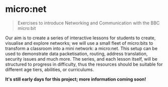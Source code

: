 # micro:net 

> Exercises to introduce Networking and Communication with the BBC micro:bit

Our aim is to create a series of interactive lessons for students to create, visualise and explore networks; we will use a small fleet of micro:bits to transform a classroom into a mini network: a micro:net. This setup can be used to demonstrate data packetisation, routing, address translation, security issues and much more. The series, and each lesson itself, will be structured to progress in difficulty, thus the resources should be suitable for different age tiers, abilities, or curriculums.

**It's still early days for this project; more information coming soon!**
